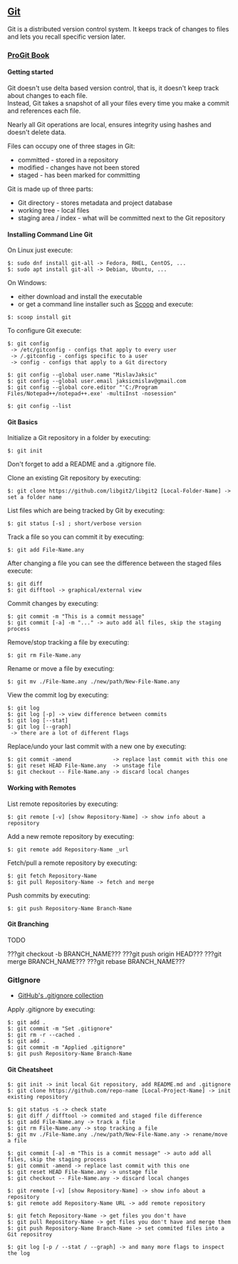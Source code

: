## [Git](https://git-scm.com/)

Git is a distributed version control system. It keeps track of changes to files and lets you recall specific version later.  

### [ProGit Book](https://git-scm.com/book/en/v2)

#### Getting started

Git doesn't use delta based version control, that is, it doesn't keep track about changes to each file.  
Instead, Git takes a snapshot of all your files every time you make a commit and references each file.  

Nearly all Git operations are local, ensures integrity using hashes and doesn't delete data.  

Files can occupy one of three stages in Git:  
* committed - stored in a repository  
* modified - changes have not been stored  
* staged - has been marked for committing  

Git is made up of three parts:  
* Git directory - stores metadata and project database  
* working tree - local files  
* staging area / index - what will be committed next to the Git repository  

#### Installing Command Line Git

On Linux just execute:
```
$: sudo dnf install git-all -> Fedora, RHEL, CentOS, ...
$: sudo apt install git-all -> Debian, Ubuntu, ...
```

On Windows:  
* either download and install the executable  
* or get a command line installer such as [Scoop](https://github.com/MislavJaksic/Knowledge-Repository/Scoop) and execute:
```
$: scoop install git
```

To configure Git execute:  
```
$: git config
 -> /etc/gitconfig - configs that apply to every user  
 -> /.gitconfig - configs specific to a user  
 -> config - configs that apply to a Git directory  
 
$: git config --global user.name "MislavJaksic"
$: git config --global user.email jaksicmislav@gmail.com
$: git config --global core.editor "'C:/Program Files/Notepad++/notepad++.exe' -multiInst -nosession"

$: git config --list
```

#### Git Basics

Initialize a Git repository in a folder by executing:  
```
$: git init
```
Don't forget to add a README and a .gitignore file.  

Clone an existing Git repository by executing:
```
$: git clone https://github.com/libgit2/libgit2 [Local-Folder-Name] -> set a folder name
```

List files which are being tracked by Git by executing:
```
$: git status [-s] ; short/verbose version
```

Track a file so you can commit it by executing:
```
$: git add File-Name.any
```

After changing a file you can see the difference between the staged files execute:  
```
$: git diff
$: git difftool -> graphical/external view
```

Commit changes by executing:  
```
$: git commit -m "This is a commit message"
$: git commit [-a] -m "..." -> auto add all files, skip the staging process
```

Remove/stop tracking a file by executing:  
```
$: git rm File-Name.any
```

Rename or move a file by executing:
```
$: git mv ./File-Name.any ./new/path/New-File-Name.any
```

View the commit log by executing:
```
$: git log
$: git log [-p] -> view difference between commits
$: git log [--stat]
$: git log [--graph]
 -> there are a lot of different flags
```

Replace/undo your last commit with a new one by executing:
```
$: git commit -amend             -> replace last commit with this one
$: git reset HEAD File-Name.any  -> unstage file
$: git checkout -- File-Name.any -> discard local changes
```

#### Working with Remotes

List remote repositories by executing:  
```
$: git remote [-v] [show Repository-Name] -> show info about a repository
```

Add a new remote repository by executing:  
```
$: git remote add Repository-Name _url
```

Fetch/pull a remote repository by executing:  
```
$: git fetch Repository-Name
$: git pull Repository-Name -> fetch and merge
```

Push commits by executing:  
```
$: git push Repository-Name Branch-Name
```

#### Git Branching

TODO

???git checkout -b BRANCH_NAME???
???git push origin HEAD???
???git merge BRANCH_NAME???
???git rebase BRANCH_NAME???

### GitIgnore

* [GitHub's .gitignore collection](https://github.com/github/gitignore)

Apply .gitignore by executing:   
```
$: git add .
$: git commit -m "Set .gitignore"
$: git rm -r --cached .
$: git add .
$: git commit -m "Applied .gitignore"
$: git push Repository-Name Branch-Name
```

#### Git Cheatsheet

```
$: git init -> init local Git repository, add README.md and .gitignore
$: git clone https://github.com/repo-name [Local-Project-Name] -> init existing repository

$: git status -s -> check state
$: git diff / difftool -> commited and staged file difference
$: git add File-Name.any -> track a file
$: git rm File-Name.any -> stop tracking a file
$: git mv ./File-Name.any ./new/path/New-File-Name.any -> rename/move a file

$: git commit [-a] -m "This is a commit message" -> auto add all files, skip the staging process
$: git commit -amend -> replace last commit with this one
$: git reset HEAD File-Name.any -> unstage file
$: git checkout -- File-Name.any -> discard local changes

$: git remote [-v] [show Repository-Name] -> show info about a repository
$: git remote add Repository-Name URL -> add remote repository

$: git fetch Repository-Name -> get files you don't have
$: git pull Repository-Name -> get files you don't have and merge them
$: git push Repository-Name Branch-Name -> set commited files into a Git repositroy

$: git log [-p / --stat / --graph] -> and many more flags to inspect the log
```
